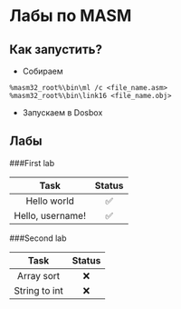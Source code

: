 # Лабы по MASM

## Как запустить?
* Собираем
```
%masm32_root%\bin\ml /c <file_name.asm>
%masm32_root%\bin\link16 <file_name.obj>
```
* Запускаем в Dosbox

## Лабы

###First lab 

| Task     | Status  |
|:--------:|:-------:|
| Hello world | :white_check_mark: |
| Hello, username! | :white_check_mark:|

###Second lab 

| Task     | Status  |
|:--------:|:-------:|
| Array sort | :x: |
| String to int | :x:|
